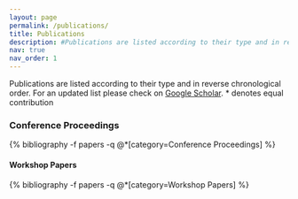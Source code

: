 ```yaml
---
layout: page
permalink: /publications/
title: Publications
description: #Publications are listed according to their type and in reverse chronological order. For an updated list please chek on [Google Scholar](https://scholar.google.com/citations?user=AEer2h4AAAAJ&hl=en)
nav: true
nav_order: 1
---
```

<!-- To add from a separate file just use:  bibliography --file preprint  -->
<!-- _pages/publications.md -->

<div class="publications">
  <p>
    Publications are listed according to their type and in reverse chronological order.
    For an updated list please check on
    <a href="https://scholar.google.com/citations?user=o9Gj0dMAAAAJ&hl=en">Google Scholar</a>.
    * denotes equal contribution
  </p>  

  <h3><b>Conference Proceedings</b></h3>
  {% bibliography -f papers -q @*[category=Conference Proceedings]  %}

  <h4><b>Workshop Papers</b></h4>
  {% bibliography -f papers -q @*[category=Workshop Papers]  %}

<!--
<h3><b>Conference Proceedings</b></h3>
   bibliography -f papers -q @*[category=Conference Proceedings]  

<h2>Journal Publications</h2>
   bibliography -f papers -q @*[category=Journal Publications]  

  <h2>Book Chapters</h2>
   bibliography -f papers -q @*[category=Book Chapters]  
-->
